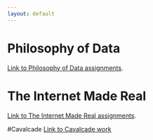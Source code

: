 ```yaml
---
layout: default
---
```


# Philosophy of Data
[Link to Philosophy of Data assignments](Philosophy-Of-Data).

# The Internet Made Real
[Link to The Internet Made Real assignments](The-Internet-Made-Real).

#Cavalcade
[Link to Cavalcade work](Cavalcade)